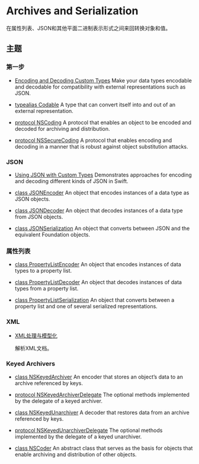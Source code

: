 # Archives and Serialization

在属性列表、JSON和其他平面二进制表示形式之间来回转换对象和值。

## 主题

### 第一步

* [Encoding and Decoding Custom Types]()
Make your data types encodable and decodable for compatibility with external representations such as JSON.

* [typealias Codable]()
A type that can convert itself into and out of an external representation.

* [protocol NSCoding]()
A protocol that enables an object to be encoded and decoded for archiving and distribution.

* [protocol NSSecureCoding]()
A protocol that enables encoding and decoding in a manner that is robust against object substitution attacks.

### JSON

* [Using JSON with Custom Types]()
Demonstrates approaches for encoding and decoding different kinds of JSON in Swift.

* [class JSONEncoder]()
An object that encodes instances of a data type as JSON objects.

* [class JSONDecoder]()
An object that decodes instances of a data type from JSON objects.

* [class JSONSerialization]()
An object that converts between JSON and the equivalent Foundation objects.

### 属性列表

* [class PropertyListEncoder]()
An object that encodes instances of data types to a property list.

* [class PropertyListDecoder]()
An object that decodes instances of data types from a property list.

* [class PropertyListSerialization]()
An object that converts between a property list and one of several serialized representations.

### XML

* [XML处理与模型化](./XMLProcessingAndModeling/)

    解析XML文档。

### Keyed Archivers

* [class NSKeyedArchiver]()
An encoder that stores an object’s data to an archive referenced by keys.

* [protocol NSKeyedArchiverDelegate]()
The optional methods implemented by the delegate of a keyed archiver.

* [class NSKeyedUnarchiver]()
A decoder that restores data from an archive referenced by keys.

* [protocol NSKeyedUnarchiverDelegate]()
The optional methods implemented by the delegate of a keyed unarchiver.

* [class NSCoder]()
An abstract class that serves as the basis for objects that enable archiving and distribution of other objects.

